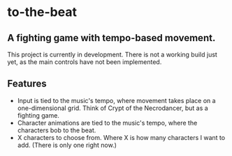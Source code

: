 # to-the-beat
A fighting game with tempo-based movement.
---

This project is currently in development. There is not a working build just
yet, as the main controls have not been implemented.

## Features
* Input is tied to the music's tempo, where movement takes place on a 
one-dimensional grid. Think of Crypt of the Necrodancer, but as a fighting game.
* Character animations are tied to the music's tempo, where the characters bob to the beat.
* X characters to choose from. Where X is how many characters I want to add. (There is only one right now.)
